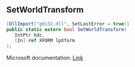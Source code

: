 ## SetWorldTransform

```csharp
[DllImport("gdi32.dll", SetLastError = true)]
public static extern bool SetWorldTransform(
   IntPtr hdc,
   [In] ref XFORM lpXform
);
```

Microsoft documentation: [Link](https://docs.microsoft.com/en-us/windows/win32/api/wingdi/nf-wingdi-setworldtransform)
